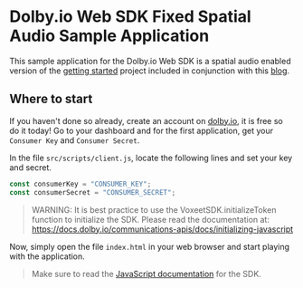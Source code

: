 # Dolby.io Web SDK Fixed Spatial Audio Sample Application

This sample application for the Dolby.io Web SDK is a spatial audio enabled version of the [getting started](https://docs.dolby.io/communications-apis/docs/create-a-basic-audio-conference-application) project included in conjunction with this [blog](https://docs.dolby.io).

## Where to start

If you haven't done so already, create an account on [dolby.io](https://dolby.io/signup), it is free so do it today! Go to your dashboard and for the first application, get your `Consumer Key` and `Consumer Secret`.

In the file `src/scripts/client.js`, locate the following lines and set your key and secret.

```javascript
const consumerKey = "CONSUMER_KEY";
const consumerSecret = "CONSUMER_SECRET";
```

> WARNING: It is best practice to use the VoxeetSDK.initializeToken function to initialize the SDK.
> Please read the documentation at:
> https://docs.dolby.io/communications-apis/docs/initializing-javascript

Now, simply open the file `index.html` in your web browser and start playing with the application.

> Make sure to read the [JavaScript documentation](https://docs.dolby.io/communications-apis/docs/js-overview) for the SDK.


